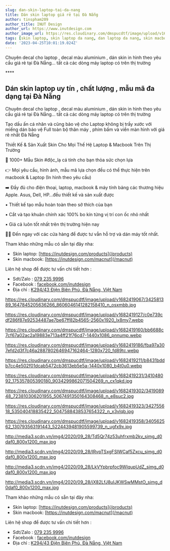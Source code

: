 ```yaml
---
slug: dan-skin-laptop-tai-da-nang
title: Dán skin laptop giá rẻ tại Đà Nẵng
author: tinspham209
author_title: INUT Design
author_url: https://www.inutdesign.com
author_image_url: https://res.cloudinary.com/dmspucdtf/image/upload/v1663647671/inut/292635797_197003529328579_4330060878795101093_n_bjzhby.jpg
tags: [skin laptop, skin laptop da nang, dan laptop da nang, skin macbook da nang]
date: '2023-04-25T10:01:19.024Z'
---
```


Chuyên decal cho laptop , decal màu aluminium , dán skin in hình theo yêu cầu giá rẻ tại Đà Nẵng... tất cả các dòng máy laptop có trên thị trường

<!-- truncate-->****

<!-- ## Table of contents -->

## Dán skin laptop uy tín , chất lượng , mẫu mã đa dạng tại Đà Nẵng
Chuyên decal cho laptop , decal màu aluminium , dán skin in hình theo yêu cầu giá rẻ tại Đà Nẵng... tất cả các dòng máy laptop có trên thị trường

Tạo dấu ấn cá nhân và cũng bảo vệ cho Laptop không bị trầy xước với miếng dán bảo vệ Full toàn bộ thân máy , phím bấm và viền màn hình với giá rẻ nhất Đà Nẵng

Thiết Kế & Sản Xuất Skin Cho Mọi Thế Hệ Laptop & Macbook Trên Thị Trường

🤙 1000+ Mẫu Skin #độc_lạ cá tính cho bạn thỏa sức chọn lựa

👉 Mọi yêu cầu, hình ảnh, mẫu mã lựa chọn đều có thể thực hiện trên macbook & Laptop (In hình theo yêu cầu)

➡️ Đầy đủ cho điện thoại, laptop, macbook & máy tính bảng các thương hiệu Apple. Asus, Dell, HP…đều thiết kế và sản xuất được

▪️ Thiết kế tạo mẫu hoàn toàn theo sở thích của bạn

▪️ Cắt và tạo khuân chính xác 100% bo kín từng vị trí con ốc nhỏ nhất

▪️ Giá cả luôn tốt nhất trên thị trường hiện nay

💯💯 Đến ngay với các cửa hàng để được tư vẫn hỗ trợ và dán máy tốt nhất.

Tham khảo những mẫu có sẵn tại đây nha:
- Skin laptop: [https://inutdesign.com/products](/products)
- Skin macbook: [https://inutdesign.com/macnut](/macnut)

Liên hệ shop để được tư vấn chi tiết hơn :
- Sdt/Zalo : [079 235 9996](tel:0792359996)
- Facebook : [facebook.com/inutdesign](https://www.facebook.com/inutdesign)
- Địa chỉ : [K294/43 Điện Biên Phủ, Đà Nẵng, Việt Nam](https://goo.gl/maps/c9K4XVcUwQ3aiqSu5)

https://res.cloudinary.com/dmspucdtf/image/upload/v1682419067/342581389_1647845205636266_8606046141282158410_n_osxmbb.jpg

https://res.cloudinary.com/dmspucdtf/image/upload/v1682419127/c0e739cdf286f87e92534487ae7be67ff82b4565-2560x1920_lx8my7.webp

https://res.cloudinary.com/dmspucdtf/image/upload/v1682419160/bb6688c7cf67a02ac2a19883e713a4ff21f76cd7-1440x1086_pnnump.webp

https://res.cloudinary.com/dmspucdtf/image/upload/v1682419186/fba97a307efd2d3f7c46a2887802646947162464-1280x720_fd89tc.webp

https://res.cloudinary.com/dmspucdtf/image/upload/v1682419211/b8431bddb7cc4e502f01dcab5472cb3613eb5e5a-1440x1080_b4t0u0.webp

https://res.cloudinary.com/dmspucdtf/image/upload/v1682419231/341048092_175357805390180_9034299862071504269_n_cx1qkd.jpg

https://res.cloudinary.com/dmspucdtf/image/upload/v1682419302/341908948_723810306201955_5067491350164308468_n_e8suc2.jpg

https://res.cloudinary.com/dmspucdtf/image/upload/v1682419323/342755618_535040418835422_5047588438537654322_n_x3vlqb.jpg

https://res.cloudinary.com/dmspucdtf/image/upload/v1682419358/340562562_130793563191443_5224439481905599739_n_ugfx9x.jpg

http://media3.scdn.vn/img4/2020/09_28/Td5Qr74z53uhfrxmb2kv_simg_d0daf0_800x1200_max.jpg

http://media3.scdn.vn/img4/2020/09_28/IRvpTSxgFSlWCaf5Zxcu_simg_d0daf0_800x1200_max.jpg

http://media3.scdn.vn/img4/2020/09_28/LkVYpbrpfoc9WIqupUdZ_simg_d0daf0_800x1200_max.jpg

http://media3.scdn.vn/img4/2020/09_28/jX82LfJ8uIJKWSwMMstO_simg_d0daf0_800x1200_max.jpg

Tham khảo những mẫu có sẵn tại đây nha:
- Skin laptop: [https://inutdesign.com/products](/products)
- Skin macbook: [https://inutdesign.com/macnut](/macnut)

Liên hệ shop để được tư vấn chi tiết hơn :
- Sdt/Zalo : [079 235 9996](tel:0792359996)
- Facebook : [facebook.com/inutdesign](https://www.facebook.com/inutdesign)
- Địa chỉ : [K294/43 Điện Biên Phủ, Đà Nẵng, Việt Nam](https://goo.gl/maps/c9K4XVcUwQ3aiqSu5)
